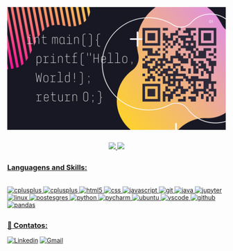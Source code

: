 <img height="50%"  src="https://github.com/MariliaOlivira/MariliaOlivira/blob/main/printf(Hello%2C%20World!)%20(1)_page-0001.jpg" width = "800" align="center"/>

##

<div align="center">
  <a href="https://github.com/MariliaOlivira">
  <img height="180em" src="https://github-readme-stats.vercel.app/api?username=MariliaOlivira&show_icons=true&theme=radical&include_all_commits=true&count_private=true"/>
  <img height="180em" src="https://github-readme-stats.vercel.app/api/top-langs/?username=MariliaOlivira&layout=compact&langs_count=7&theme=radical"/>
</div>

</div>

##
### Languagens and Skills:

<div style = "display: inline_block"><br/>
    <img alinm="center" alt="cplusplus" src="https://cdn.jsdelivr.net/gh/devicons/devicon/icons/cplusplus/cplusplus-original.svg"  width = "36">
    <img alinm="center" alt="cplusplus" src="https://cdn.jsdelivr.net/gh/devicons/devicon/icons/c/c-original.svg"  width = "36">
    <img alinm="center" alt="html5" src="https://cdn.jsdelivr.net/gh/devicons/devicon/icons/html5/html5-original.svg"width = "36">
    <img alinm="center" alt="css" src="https://cdn.jsdelivr.net/gh/devicons/devicon/icons/css3/css3-original.svg"width = "36">
    <img alinm="center" alt="javascript" src="https://cdn.jsdelivr.net/gh/devicons/devicon/icons/javascript/javascript-original.svg"width = "36">
    <img alinm="center" alt="git" src="https://cdn.jsdelivr.net/gh/devicons/devicon/icons/git/git-original.svg"width = "36">
    <img alinm="center" alt="java" src="https://cdn.jsdelivr.net/gh/devicons/devicon/icons/java/java-original.svg"width = "36">
    <img alinm="center" alt="jupyter" src="https://cdn.jsdelivr.net/gh/devicons/devicon/icons/jupyter/jupyter-original-wordmark.svg"width = "36">
    <img alinm="center" alt="linux" src="https://cdn.jsdelivr.net/gh/devicons/devicon/icons/linux/linux-original.svg"width = "36">
    <img alinm="center" alt="postesgres" src="https://cdn.jsdelivr.net/gh/devicons/devicon/icons/postgresql/postgresql-original.svg"width = "36">
    <img alinm="center" alt="python" src="https://cdn.jsdelivr.net/gh/devicons/devicon/icons/python/python-original.svg"width = "36">
    <img alinm="center" alt="pycharm" src="https://cdn.jsdelivr.net/gh/devicons/devicon/icons/pycharm/pycharm-original.svg"width = "36">
    <img alinm="center" alt="ubuntu" src="https://cdn.jsdelivr.net/gh/devicons/devicon/icons/ubuntu/ubuntu-plain.svg"width = "36">
    <img alinm="center" alt="vscode" src="https://cdn.jsdelivr.net/gh/devicons/devicon/icons/vscode/vscode-original.svg"width = "36">
    <img alinm="center" alt="github" src="https://cdn.jsdelivr.net/gh/devicons/devicon/icons/github/github-original.svg"width = "36">
    <img alinm="center" alt="pandas" src="https://cdn.jsdelivr.net/gh/devicons/devicon/icons/pandas/pandas-original-wordmark.svg"width = "36">
</div>
    
##
### 💬 Contatos:   
[![Linkedin](https://img.shields.io/badge/LinkedIn-0077B5?style=for-the-badge&logo=linkedin&logoColor=white)](https://www.linkedin.com/in/mar%C3%ADlia-araujo-589647215?lipi=urn%3Ali%3Apage%3Ad_flagship3_profile_view_base_contact_details%3BE6IMOI7yR%2FWXXx%2BotJjg3A%3D%3D) 
[![Gmail](https://img.shields.io/badge/Gmail-D14836?style=for-the-badge&logo=gmail&logoColor=white)](mailto:omarilia746@gmail.com)
